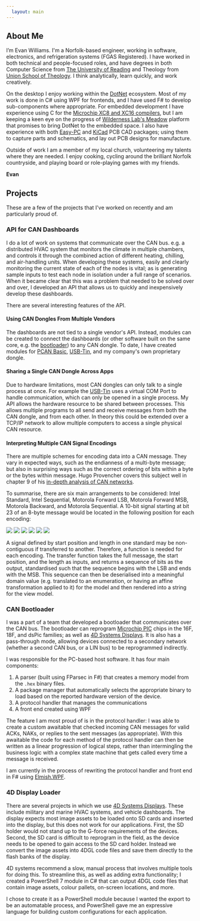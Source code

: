 ```yaml
---
  layout: main
---
```

<a id="About" />

## About Me

I’m Evan Williams. I'm a Norfolk-based engineer, working in software, electronics, and refrigeration systems (FGAS Registered). I have worked in both technical and people-focused roles, and have degrees in both Computer Science from [The University of Reading](https://www.reading.ac.uk/) and Theology from [Union School of Theology](https://www.ust.ac.uk). I think analytically, learn quickly, and work creatively. 

On the desktop I enjoy working within the [DotNet](https://dot.net) ecosystem. Most of my work is done in C# using WPF for frontends, and I have used F# to develop sub-components where appropriate. For embedded development I have experience using C for the [Microchip XC8 and XC16 compilers](https://www.microchip.com/en-us/tools-resources/develop/mplab-xc-compilers), but I am keeping a keen eye on the progress of [Wilderness Lab's Meadow](https://www.wildernesslabs.co/hardware) platform that promises to bring DotNet to the embedded space. I also have experience with both [Easy-PC](https://www.numberone.com/) and [KiCad](https://www.kicad.org/) PCB CAD packages; using them to capture parts and schematics, and lay out PCB designs for manufacture.

Outside of work I am a member of my local church, volunteering my talents where they are needed. I enjoy cooking, cycling around the brilliant Norfolk countryside, and playing board or role-playing games with my friends.

**Evan**

<a id="Projects" />

## Projects

These are a few of the projects that I've worked on recently and am particularly proud of.

<a id="API" />

### API for CAN Dashboards

I do a lot of work on systems that communicate over the CAN bus. e.g. a distributed HVAC system that monitors the climate in multiple chambers, and controls it through the combined action of different heating, chilling, and air-handling units. When developing these systems, easily and clearly monitoring the current state of each of the nodes is vital; as is generating sample inputs to test each node in isolation under a full range of scenarios. When it became clear that this was a problem that needed to be solved over and over, I developed an API that allows us to quickly and inexpensively develop these dashboards.

There are several interesting features of the API.

#### Using CAN Dongles From Multiple Vendors
The dashboards are not tied to a single vendor's API. Instead, modules can be created to connect the dashboards (or other software built on the same core, e.g. the [bootloader](#Bootloader)) to any CAN dongle. To date, I have created modules for [PCAN Basic](https://www.peak-system.com/PCAN-Basic.239.0.html?&L=1), [USB-Tin](https://www.fischl.de/usbtin/), and my company's own proprietary dongle.

#### Sharing a Single CAN Dongle Across Apps
Due to hardware limitations, most CAN dongles can only talk to a single process at once. For example the [USB-Tin](https://www.fischl.de/usbtin/) uses a virtual COM Port to handle communication, which can only be opened in a single process. My API allows the hardware resource to be shared between processes. This allows multiple programs to all send and receive messages from both the CAN dongle, and from each other. In theory this could be extended over a TCP/IP network to allow multiple computers to access a single physical CAN resource.

#### Interpreting Multiple CAN Signal Encodings
There are multiple schemes for encoding data into a CAN message. They vary in expected ways, such as the endianness of a multi-byte message; but also in surprising ways such as the correct ordering of bits within a byte or the bytes within message. Hugo Provencher covers this subject well in chapter 9 of his [in-depth analysis of CAN networks](https://hugoprovencher.com/files/2015/07/DirectedStudies_HugoProvencher.pdf). 

To summarise, there are six main arrangements to be considered: Intel Standard, Intel Sequential, Motorola Forward LSB, Motorola Forward MSB, Motorola Backward, and Motorola Sequential. A 10-bit signal starting at bit 23 of an 8-byte message would be located in the following position for each encoding:

<img class="bitfield" src="/resources/Intel%20Standard.svg" /> <img class="bitfield" src="/resources/Intel%20Sequential.svg" /> <img class="bitfield" src="/resources/Motorola%20Forward%20LSB.svg" /> <img class="bitfield" src="/resources/Motorola%20Forward%20MSB.svg" /> <img class="bitfield" src="/resources/Motorola%20Backward.svg" /> <img class="bitfield" src="/resources/Motorola%20Sequential.svg" />

A signal defined by start position and length in one standard may be non-contiguous if transferred to another. Therefore, a function is needed for each encoding. The transfer function takes the full message, the start position, and the length as inputs, and returns a sequence of bits as the output, standardised such that the sequence begins with the LSB and ends with the MSB. This sequence can then be deserialised into a meaningful domain value (e.g. translated to an enumeration, or having an affine transformation applied to it) for the model and then rendered into a string for the view model.

<a id="Bootloader" />

### CAN Bootloader

I was a part of a team that developed a bootloader that communicates over the CAN bus. The bootloader can reprogram [Microchip PIC](https://www.microchip.com/en-us/products/microcontrollers-and-microprocessors) chips in the 16F, 18F, and dsPic families; as well as [4D Systems Displays](https://4dsystems.com.au/). It is also has a pass-through mode, allowing devices connected to a secondary network (whether a second CAN bus, or a LIN bus) to be reprogrammed indirectly.

I was responsible for the PC-based host software. It has four main components:
1. A parser (built using FParsec in F#) that creates a memory model from the `.hex` binary files.
2. A package manager that automatically selects the appropriate binary to load based on the reported hardware version of the device.
3. A protocol handler that manages the communications
4. A front end created using WPF

The feature I am most proud of is in the protocol handler: I was able to create a custom awaitable that checked incoming CAN messages for valid ACKs, NAKs, or replies to the sent messages (as appropriate). With this awaitable the code for each method of the protocol handler can then be written as a linear progression of logical steps, rather than intermingling the business logic with a complex state machine that gets called every time a message is received. 

I am currently in the process of rewriting the protocol handler and front end in F# using [Elmish.WPF](https://github.com/elmish/Elmish.WPF).

<a id="4D" />

### 4D Display Loader

There are several projects in which we use [4D Systems Displays](https://4dsystems.com.au/). These include military and marine HVAC systems, and vehicle dashboards. The display expects most image assets to be loaded onto SD cards and inserted into the display, but this does not work for our applications. First, the SD holder would not stand up to the G-force requirements of the devices. Second, the SD card is difficult to reprogram in the field, as the device needs to be opened to gain access to the SD card holder. Instead we convert the image assets into 4DGL code files and save them directly to the flash banks of the display.

4D systems recommend a slow, manual process that involves multiple tools for doing this. To streamline this, as well as adding extra functionality; I created a PowerShell 7 module in C# that can output 4DGL code files that contain image assets, colour pallets, on-screen locations, and more.

I chose to create it as a PowerShell module because I wanted the export to be an automatable process, and PowerShell gave me an expressive language for building custom configurations for each application.